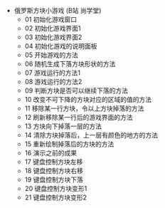 - 俄罗斯方块小游戏 (B站 尚学堂)
  - 01 初始化游戏窗口
  - 02 初始化游戏界面1
  - 03 初始化游戏界面2
  - 04 初始化游戏的说明面板
  - 05 开始游戏的方法
  - 06 随机生成下落方块形状的方法
  - 07 游戏运行的方法1
  - 08 游戏运行的方法2
  - 09 判断方块是否可以继续下落的方法
  - 10 改变不可下降的方块对应的区域的值的方法
  - 11 移除某一行方块，令以上方块掉落的方法
  - 12 刷新移除某一行后的游戏界面的方法
  - 13 方块向下掉落一层的方法
  - 14 清除方块掉落后，上一层有颜色的地方的方法
  - 15 重新绘制掉落后的方块的方法
  - 16 演示之前的成果
  - 17 键盘控制方块左移
  - 18 键盘控制方块右移
  - 19 键盘控制方块下落
  - 20 键盘控制方块变形1
  - 21 键盘控制方块变形2